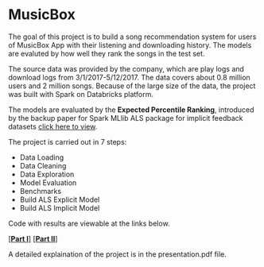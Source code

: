 # MusicBox

The goal of this project is to build a song recommendation system for users of MusicBox App with their listening and downloading history. The models are evaluted by how well they rank the songs in the test set.

The source data was provided by the company, which are play logs and download logs from 3/1/2017-5/12/2017. The data covers about 0.8 million users and 2 million songs. Because of the large size of the data, the project was built with Spark on Databricks platform.

The models are evaluated by the __Expected Percentile Ranking__, introduced by the backup paper for Spark MLlib ALS package for implicit feedback datasets [click here to view](http://ieeexplore.ieee.org/document/4781121/).

The project is carried out in 7 steps:
* Data Loading 
* Data Cleaning	
* Data Exploration		
* Model Evaluation
* Benchmarks		
* Build ALS Explicit Model	
* Build ALS Implicit Model	

Code with results are viewable at the links below.

[[__Part I__]](https://databricks-prod-cloudfront.cloud.databricks.com/public/4027ec902e239c93eaaa8714f173bcfc/8629604074238764/1737319951745339/1974396095314527/latest.html)  [[__Part II__]](https://databricks-prod-cloudfront.cloud.databricks.com/public/4027ec902e239c93eaaa8714f173bcfc/8629604074238764/1737319951745432/1974396095314527/latest.html)

A detailed explaination of the project is in the presentation.pdf file.
